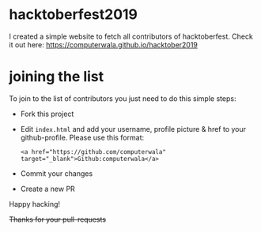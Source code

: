 
# hacktoberfest2019
I created a simple website to fetch all contributors of hacktoberfest. Check it out here: https://computerwala.github.io/hacktober2019

# joining the list
To join to the list of contributors you just need to do this simple steps:
* Fork this project
* Edit `index.html` and add your username, profile picture & href to your github-profile. Please use this format:

  `<a href="https://github.com/computerwala" target="_blank">Github:computerwala</a>`

* Commit your changes
* Create a new PR

Happy hacking!


<del>Thanks for your pull-requests</del>

